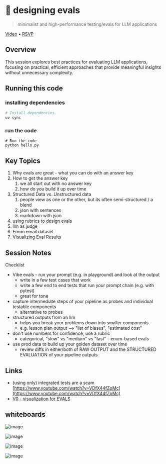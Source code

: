 
# 🦄 designing evals

> minimalist and high-performance testing/evals for LLM applications

[Video](https://youtu.be/-N6MajRfqYw) • [RSVP](https://lu.ma/j5y6bd3i)

## Overview

This session explores best practices for evaluating LLM applications, focusing on practical, efficient approaches that provide meaningful insights without unnecessary complexity.

## Running this code

### installing dependencies

```bash
# Install dependencies
uv sync
```

### run the code

```
# Run the code
python hello.py
```

## Key Topics

1. Why evals are great - what you can do with an answer key
2. How to get the answer key
    1. we all start out with no answer key
    2. how do you build it up over time
3. Structured Data vs. Unstructured data
    1. people view as one or the other, but its often semi-structured / a blend
    2. json with sentences
    3. markdown with json
4. using rubrics to design evals
5. llm as judge
6. Enron email dataset
7. Visualizing Eval Results

## Session Notes

Checklist

- Vibe evals - run your prompt (e.g. in playground) and look at the output
    - write in a few test cases that work
    - write a few end to end tests that run your prompt chain (e.g. with pytest)
    - great for tone
- capture intermediate steps of your pipeline as probes and individual testable components
    - alternative to probes 
- structured outputs from an llm
    - helps you break your problems down into smaller components
    - e.g. lesson plan output --> "list of biases", "estimated cost"
- don't use numbers for confidence, use a rubric
    - categorical, "slow" vs "medium" vs "fast" - enum-based evals
- use prod data to build up your golden dataset over time
    - review diffs in either/both of RAW OUTPUT and the STRUCTURED EVALUATION of your pipeline outputs


## Links

- (using only) integrated tests are a scam [https://www.youtube.com/watch?v=VDfX44fZoMc](https://www.youtube.com/watch?v=VDfX44fZoMc)
- [V0 - visualization for EVALS](https://v0.dev/chat/4uFXuYz2TEn)

## whiteboards

![image](https://github.com/user-attachments/assets/76c48baf-a4d5-4607-9a67-88ea27687d27)

![image](https://github.com/user-attachments/assets/a3eb3a6f-da46-47b8-a721-de0d551e57c7)

![image](https://github.com/user-attachments/assets/fb54a84e-a185-4325-aa02-00167db70317)

![image](https://github.com/user-attachments/assets/135d9f07-f195-4d79-95d6-6abf501d11ac)

